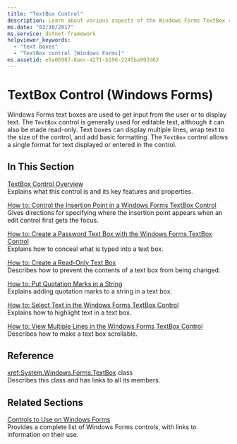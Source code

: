 ```yaml
---
title: "TextBox Control"
description: Learn about various aspects of the Windows Forms TextBox control including using it for editable text and making it read-only.
ms.date: "03/30/2017"
ms.service: dotnet-framework
helpviewer_keywords: 
  - "text boxes"
  - "TextBox control [Windows Forms]"
ms.assetid: e5a06987-8aec-4271-b196-2245ba992d62
---
```

# TextBox Control (Windows Forms)

Windows Forms text boxes are used to get input from the user or to display text. The `TextBox` control is generally used for editable text, although it can also be made read-only. Text boxes can display multiple lines, wrap text to the size of the control, and add basic formatting. The `TextBox` control allows a single format for text displayed or entered in the control.  
  
## In This Section  

[TextBox Control Overview](textbox-control-overview-windows-forms.md)\
Explains what this control is and its key features and properties.  
  
[How to: Control the Insertion Point in a Windows Forms TextBox Control](how-to-control-the-insertion-point-in-a-windows-forms-textbox-control.md)\
Gives directions for specifying where the insertion point appears when an edit control first gets the focus.  
  
[How to: Create a Password Text Box with the Windows Forms TextBox Control](how-to-create-a-password-text-box-with-the-windows-forms-textbox-control.md)\
Explains how to conceal what is typed into a text box.  
  
[How to: Create a Read-Only Text Box](how-to-create-a-read-only-text-box-windows-forms.md)\
Describes how to prevent the contents of a text box from being changed.  
  
[How to: Put Quotation Marks in a String](how-to-put-quotation-marks-in-a-string-windows-forms.md)\
Explains adding quotation marks to a string in a text box.  
  
[How to: Select Text in the Windows Forms TextBox Control](how-to-select-text-in-the-windows-forms-textbox-control.md)\
Explains how to highlight text in a text box.  
  
[How to: View Multiple Lines in the Windows Forms TextBox Control](how-to-view-multiple-lines-in-the-windows-forms-textbox-control.md)\
Describes how to make a text box scrollable.  
  
## Reference  

<xref:System.Windows.Forms.TextBox> class  
Describes this class and has links to all its members.  
  
## Related Sections  

[Controls to Use on Windows Forms](controls-to-use-on-windows-forms.md)\
Provides a complete list of Windows Forms controls, with links to information on their use.
